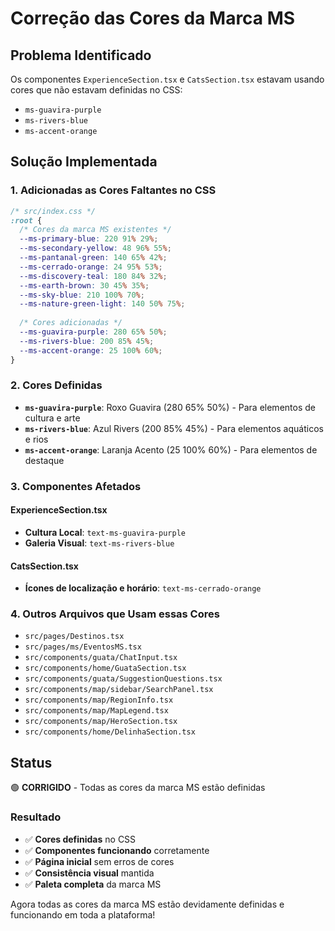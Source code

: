 # Correção das Cores da Marca MS

## Problema Identificado

Os componentes `ExperienceSection.tsx` e `CatsSection.tsx` estavam usando cores que não estavam definidas no CSS:
- `ms-guavira-purple`
- `ms-rivers-blue`
- `ms-accent-orange`

## Solução Implementada

### 1. **Adicionadas as Cores Faltantes no CSS**

```css
/* src/index.css */
:root {
  /* Cores da marca MS existentes */
  --ms-primary-blue: 220 91% 29%;
  --ms-secondary-yellow: 48 96% 55%;
  --ms-pantanal-green: 140 65% 42%;
  --ms-cerrado-orange: 24 95% 53%;
  --ms-discovery-teal: 180 84% 32%;
  --ms-earth-brown: 30 45% 35%;
  --ms-sky-blue: 210 100% 70%;
  --ms-nature-green-light: 140 50% 75%;
  
  /* Cores adicionadas */
  --ms-guavira-purple: 280 65% 50%;
  --ms-rivers-blue: 200 85% 45%;
  --ms-accent-orange: 25 100% 60%;
}
```

### 2. **Cores Definidas**

- **`ms-guavira-purple`**: Roxo Guavira (280 65% 50%) - Para elementos de cultura e arte
- **`ms-rivers-blue`**: Azul Rivers (200 85% 45%) - Para elementos aquáticos e rios
- **`ms-accent-orange`**: Laranja Acento (25 100% 60%) - Para elementos de destaque

### 3. **Componentes Afetados**

#### ExperienceSection.tsx
- **Cultura Local**: `text-ms-guavira-purple`
- **Galeria Visual**: `text-ms-rivers-blue`

#### CatsSection.tsx
- **Ícones de localização e horário**: `text-ms-cerrado-orange`

### 4. **Outros Arquivos que Usam essas Cores**

- `src/pages/Destinos.tsx`
- `src/pages/ms/EventosMS.tsx`
- `src/components/guata/ChatInput.tsx`
- `src/components/home/GuataSection.tsx`
- `src/components/guata/SuggestionQuestions.tsx`
- `src/components/map/sidebar/SearchPanel.tsx`
- `src/components/map/RegionInfo.tsx`
- `src/components/map/MapLegend.tsx`
- `src/components/map/HeroSection.tsx`
- `src/components/home/DelinhaSection.tsx`

## Status

🟢 **CORRIGIDO** - Todas as cores da marca MS estão definidas

### Resultado
- ✅ **Cores definidas** no CSS
- ✅ **Componentes funcionando** corretamente
- ✅ **Página inicial** sem erros de cores
- ✅ **Consistência visual** mantida
- ✅ **Paleta completa** da marca MS

Agora todas as cores da marca MS estão devidamente definidas e funcionando em toda a plataforma!




